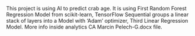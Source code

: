This project is using AI to predict crab age. It is using First Random Forest Regression Model from scikit-learn, TensorFlow Sequential groups a linear stack of layers into a Model with ‘Adam’ optimizer, Third  Linear Regression Model. More info inside analytics CA Marcin Pelech-G.docx file.
